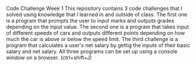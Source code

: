 Code Challenge Week 1
This repository contains 3 code challenges that I solved using knowledge that I learned in and outside of class. The first one is a program that prompts the user to input marks and outputs grades depending on the input value. The second one is a program that takes input of different speeds of cars and outputs different points depending on how much the car is above or below the speed limit. The third challenge is a program that calculates a user's net salary by gettig the inputs of their basic salary and net salary. All three programs can be set up using a console window on a browser. (ctrl+shift+J)

